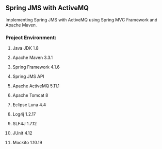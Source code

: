 ## Spring JMS with ActiveMQ ##
Implementing Spring JMS with ActiveMQ using Spring MVC Framework and Apache Maven.



### Project Environment: ###
1. Java JDK 1.8

2. Apache Maven 3.3.1

3. Spring Framework 4.1.6

4. Spring JMS API

5. Apache ActiveMQ 5.11.1

6. Apache Tomcat 8

7. Eclipse Luna 4.4

8. Log4j 1.2.17

9. SLF4J 1.7.12

10. JUnit 4.12

11. Mockito 1.10.19
